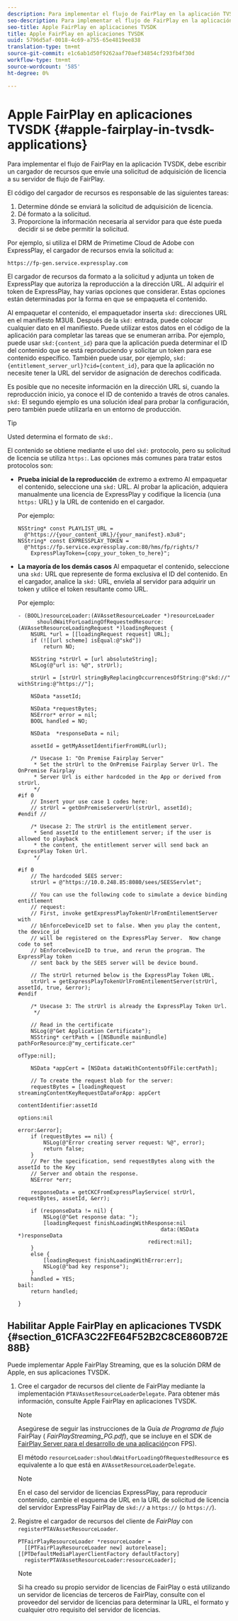 ```yaml
---
description: Para implementar el flujo de FairPlay en la aplicación TVSDK, debe escribir un cargador de recursos que envíe una solicitud de adquisición de licencia a su servidor de flujo de FairPlay.
seo-description: Para implementar el flujo de FairPlay en la aplicación TVSDK, debe escribir un cargador de recursos que envíe una solicitud de adquisición de licencia a su servidor de flujo de FairPlay.
seo-title: Apple FairPlay en aplicaciones TVSDK
title: Apple FairPlay en aplicaciones TVSDK
uuid: 5796d5af-0018-4c69-a755-65e4819ee838
translation-type: tm+mt
source-git-commit: e1c6ab1d50f9262aaf70aef34854cf293fb4f30d
workflow-type: tm+mt
source-wordcount: '585'
ht-degree: 0%

---
```



# Apple FairPlay en aplicaciones TVSDK {#apple-fairplay-in-tvsdk-applications}

Para implementar el flujo de FairPlay en la aplicación TVSDK, debe escribir un cargador de recursos que envíe una solicitud de adquisición de licencia a su servidor de flujo de FairPlay.

El código del cargador de recursos es responsable de las siguientes tareas:

1. Determine dónde se enviará la solicitud de adquisición de licencia.
1. Dé formato a la solicitud.
1. Proporcione la información necesaria al servidor para que éste pueda decidir si se debe permitir la solicitud.

Por ejemplo, si utiliza el DRM de Primetime Cloud de Adobe con ExpressPlay, el cargador de recursos envía la solicitud a:

```
https://fp-gen.service.expressplay.com
```

El cargador de recursos da formato a la solicitud y adjunta un token de ExpressPlay que autoriza la reproducción a la dirección URL. Al adquirir el token de ExpressPlay, hay varias opciones que considerar. Estas opciones están determinadas por la forma en que se empaqueta el contenido.

Al empaquetar el contenido, el empaquetador inserta `skd:` direcciones URL en el manifiesto M3U8. Después de la `skd:` entrada, puede colocar cualquier dato en el manifiesto. Puede utilizar estos datos en el código de la aplicación para completar las tareas que se enumeran arriba. Por ejemplo, puede usar `skd:{content_id}` para que la aplicación pueda determinar el ID del contenido que se está reproduciendo y solicitar un token para ese contenido específico. También puede usar, por ejemplo, `skd:{entitlement_server_url}?cid={content_id}`, para que la aplicación no necesite tener la URL del servidor de asignación de derechos codificada.

Es posible que no necesite información en la dirección URL si, cuando la reproducción inicio, ya conoce el ID de contenido a través de otros canales. `skd:` El segundo ejemplo es una solución ideal para probar la configuración, pero también puede utilizarla en un entorno de producción.

>[!TIP]
>
>Usted determina el formato de `skd:`.

El contenido se obtiene mediante el uso del `skd:` protocolo, pero su solicitud de licencia se utiliza `https:`. Las opciones más comunes para tratar estos protocolos son:

* **Prueba inicial de la reproducción** de extremo a extremo Al empaquetar el contenido, seleccione una `skd:` URL. Al probar la aplicación, adquiera manualmente una licencia de ExpressPlay y codifique la licencia (una `https:` URL) y la URL de contenido en el cargador.

   Por ejemplo:

   ```
   NSString* const PLAYLIST_URL =  
     @"https://{your_content_URL}/{your_manifest}.m3u8"; 
   NSString* const EXPRESSPLAY_TOKEN =  
     @"https://fp.service.expressplay.com:80/hms/fp/rights/? 
       ExpressPlayToken={copy_your_token_to_here}";
   ```

* **La mayoría de los demás casos** Al empaquetar el contenido, seleccione una `skd:` URL que represente de forma exclusiva el ID del contenido. En el cargador, analice la `skd:` URL, envíela al servidor para adquirir un token y utilice el token resultante como URL.

   Por ejemplo:

   ```
   - (BOOL)resourceLoader:(AVAssetResourceLoader *)resourceLoader  
         shouldWaitForLoadingOfRequestedResource:(AVAssetResourceLoadingRequest *)loadingRequest { 
       NSURL *url = [[loadingRequest request] URL]; 
       if (![[url scheme] isEqual:@"skd"]) 
           return NO; 
   
       NSString *strUrl = [url absoluteString]; 
       NSLog(@"url is: %@", strUrl); 
   
       strUrl = [strUrl stringByReplacingOccurrencesOfString:@"skd://" withString:@"https://"]; 
   
       NSData *assetId; 
   
       NSData *requestBytes; 
       NSError* error = nil; 
       BOOL handled = NO; 
   
       NSData  *responseData = nil; 
   
       assetId = getMyAssetIdentifierFromURL(url); 
   
       /* Usecase 1: "On Premise Fairplay Server" 
        * Set the strUrl to the OnPremise Fairplay Server Url. The OnPremise Fairplay  
        * Server Url is either hardcoded in the App or derived from strUrl. 
        */ 
   #if 0  
       // Insert your use case 1 codes here: 
       // strUrl = getOnPremiseServerUrl(strUrl, assetId); 
   #endif // 
   
       /* Usecase 2: The strUrl is the entitlement server. 
        * Send assetId to the entitlement server; if the user is allowed to playback  
        * the content, the entitlement server will send back an ExpressPlay Token Url. 
        */ 
   
   #if 0 
       // The hardcoded SEES server: 
       strUrl = @"https://10.0.248.85:8080/sees/SEESServlet"; 
   
       // You can use the following code to simulate a device binding entitlement  
       // request:  
       // First, invoke getExpressPlayTokenUrlFromEntilementServer with  
       // bEnforceDeviceID set to false. When you play the content, the device_id  
       // will be registered on the ExpressPlay Server.  Now change code to set  
       // bEnforceDeviceID to true, and rerun the program. The ExpressPlay token  
       // sent back by the SEES server will be device bound. 
   
       // The strUrl returned below is the ExpressPlay Token URL. 
       strUrl = getExpressPlayTokenUrlFromEntilementServer(strUrl, assetId, true, &error); 
   #endif 
   
       /* Usecase 3: The strUrl is already the ExpressPlay Token Url. 
        */ 
   
       // Read in the certificate 
       NSLog(@"Get Application Certificate"); 
       NSString* certPath = [[NSBundle mainBundle] pathForResource:@"my_certificate.cer"  
                                                            ofType:nil]; 
   
       NSData *appCert = [NSData dataWithContentsOfFile:certPath]; 
   
       // To create the request blob for the server: 
       requestBytes = [loadingRequest streamingContentKeyRequestDataForApp: appCert 
                                                         contentIdentifier:assetId  
                                                                   options:nil  
                                                                     error:&error]; 
       if (requestBytes == nil) { 
           NSLog(@"Error creating server request: %@", error); 
           return false; 
       } 
       // Per the specification, send requestBytes along with the assetId to the Key 
       // Server and obtain the response. 
       NSError *err; 
   
       responseData = getCKCFromExpressPlayService( strUrl, requestBytes, assetId, &err); 
   
       if (responseData != nil) { 
           NSLog(@"Get response data: "); 
           [loadingRequest finishLoadingWithResponse:nil  
                                                data:(NSData *)responseData 
                                            redirect:nil]; 
       } 
       else { 
           [loadingRequest finishLoadingWithError:err]; 
           NSLog(@"bad key response"); 
       } 
       handled = YES; 
   bail: 
       return handled; 
   
   }
   ```

## Habilitar Apple FairPlay en aplicaciones TVSDK {#section_61CFA3C22FE64F52B2C8CE860B72E88B}

Puede implementar Apple FairPlay Streaming, que es la solución DRM de Apple, en sus aplicaciones TVSDK.

1. Cree el cargador de recursos del cliente de FairPlay mediante la implementación `PTAVAssetResourceLoaderDelegate`. Para obtener más información, consulte Apple FairPlay en aplicaciones TVSDK.

   >[!NOTE]
   >
   >Asegúrese de seguir las instrucciones de la Guía *de Programa de flujo* FairPlay ( *FairPlayStreaming_PG.pdf*), que se incluye en el SDK de [FairPlay Server para el desarrollo de una aplicación](https://developer.apple.com/services-account/download?path=/Developer_Tools/FairPlay_Streaming_SDK/FairPlay_Streaming_Server_SDK.zip)con FPS).

   El método `resourceLoader:shouldWaitForLoadingOfRequestedResource` es equivalente a lo que está en `AVAssetResourceLoaderDelegate`.

   >[!NOTE]
   >
   >En el caso del servidor de licencias ExpressPlay, para reproducir contenido, cambie el esquema de URL en la URL de solicitud de licencia del servidor ExpressPlay FairPlay de `skd://` a `https://` (o `https://`).

1. Registre el cargador de recursos del cliente de *FairPlay* con `registerPTAVAssetResourceLoader`.

   ```
   PTFairPlayResourceLoader *resourceLoader =  
     [[PTFairPlayResourceLoader new] autorelease];  
   [[PTDefaultMediaPlayerClientFactory defaultFactory]  
     registerPTAVAssetResourceLoader:resourceLoader];
   ```

   >[!NOTE]
   >
   >Si ha creado su propio servidor de licencias de FairPlay o está utilizando un servidor de licencias de terceros de FairPlay, consulte con el proveedor del servidor de licencias para determinar la URL, el formato y cualquier otro requisito del servidor de licencias.